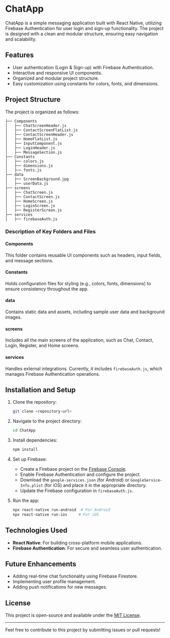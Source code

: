 # ChatApp

ChatApp is a simple messaging application built with React Native, utilizing Firebase Authentication for user login and sign-up functionality. The project is designed with a clean and modular structure, ensuring easy navigation and scalability.

## Features
- User authentication (Login & Sign-up) with Firebase Authentication.
- Interactive and responsive UI components.
- Organized and modular project structure.
- Easy customization using constants for colors, fonts, and dimensions.

## Project Structure
The project is organized as follows:

```
├── Components
│   ├── ChatScreenHeader.js
│   ├── ContactScreenFlatList.js
│   ├── ContactScreenHeader.js
│   ├── HomeFlatList.js
│   ├── InputComponent.js
│   ├── LoginHeader.js
│   ├── MessageSection.js
├── Constants
│   ├── colors.js
│   ├── dimensions.js
│   ├── fonts.js
├── data
│   ├── ScreenBackground.jpg
│   ├── userData.js
├── screens
│   ├── ChatScreen.js
│   ├── ContactScreen.js
│   ├── HomeScreen.js
│   ├── LoginScreen.js
│   ├── RegisterScreen.js
├── services
│   ├── firebaseAuth.js
```

### Description of Key Folders and Files

#### Components
This folder contains reusable UI components such as headers, input fields, and message sections.

#### Constants
Holds configuration files for styling (e.g., colors, fonts, dimensions) to ensure consistency throughout the app.

#### data
Contains static data and assets, including sample user data and background images.

#### screens
Includes all the main screens of the application, such as Chat, Contact, Login, Register, and Home screens.

#### services
Handles external integrations. Currently, it includes `firebaseAuth.js`, which manages Firebase Authentication operations.

## Installation and Setup

1. Clone the repository:
   ```bash
   git clone <repository-url>
   ```

2. Navigate to the project directory:
   ```bash
   cd ChatApp
   ```

3. Install dependencies:
   ```bash
   npm install
   ```

4. Set up Firebase:
   - Create a Firebase project on the [Firebase Console](https://console.firebase.google.com/).
   - Enable Firebase Authentication and configure the project.
   - Download the `google-services.json` (for Android) or `GoogleService-Info.plist` (for iOS) and place it in the appropriate directory.
   - Update the Firebase configuration in `firebaseAuth.js`.

5. Run the app:
   ```bash
   npx react-native run-android  # For Android
   npx react-native run-ios     # For iOS
   ```

## Technologies Used
- **React Native**: For building cross-platform mobile applications.
- **Firebase Authentication**: For secure and seamless user authentication.

## Future Enhancements
- Adding real-time chat functionality using Firebase Firestore.
- Implementing user profile management.
- Adding push notifications for new messages.

## License
This project is open-source and available under the [MIT License](LICENSE).

---
Feel free to contribute to this project by submitting issues or pull requests!
